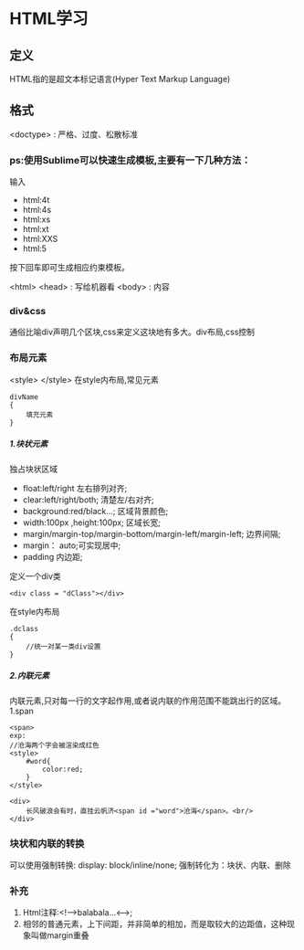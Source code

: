 # HTML学习
## 定义
HTML指的是超文本标记语言(Hyper Text Markup Language)

## 格式
&lt;doctype&gt; : 严格、过度、松散标准
### ps:使用Sublime可以快速生成模板,主要有一下几种方法：
输入

* html:4t
* html:4s
* html:xs
* html:xt
* html:XXS
* html:5

按下回车即可生成相应约束模板。

&lt;html&gt;
&lt;head&gt; : 写给机器看
&lt;body&gt; : 内容

### div&css
通俗比喻div声明几个区块,css来定义这块地有多大。div布局,css控制

### 布局元素
&lt;style&gt;
&lt;/style&gt;
在style内布局,常见元素
```
divName
{
	填充元素
}
```

##### 1.块状元素
独占块状区域

* float:left/right         			 左右排列对齐;
* clear:left/right/both;			 清楚左/右对齐;
* background:red/black...;           区域背景颜色;
* width:100px ,height:100px;		 区域长宽;
* margin/margin-top/margin-bottom/margin-left/margin-left;  边界间隔;
* margin： auto;可实现居中;
* padding							 内边距;

定义一个div类

```
<div class = "dClass"></div>
```
在style内布局

```
.dclass
{
	//统一对某一类div设置
}
```

##### 2.内联元素
内联元素,只对每一行的文字起作用,或者说内联的作用范围不能跳出行的区域。
1.span
```
<span>
exp: 
//沧海两个字会被渲染成红色
<style>
	#word{
		color:red;
	}
</style>

<div>
	长风破浪会有时，直挂云帆济<span id ="word">沧海</span>。<br/>
</div>
```

### 块状和内联的转换
可以使用强制转换:
display: block/inline/none;
强制转化为：块状、内联、删除
### 补充
1. Html注释:&lt;!--&gt;balabala...&lt;--&gt;;
2. 相邻的普通元素，上下间距，并非简单的相加，而是取较大的边距值，这种现象叫做margin重叠
